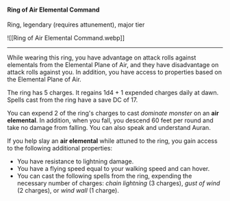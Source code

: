 #### Ring of Air Elemental Command

Ring, legendary (requires attunement), major tier

![[Ring of Air Elemental Command.webp]]

---

While wearing this ring, you have advantage on attack rolls against elementals from the Elemental Plane of Air, and they have disadvantage on attack rolls against you. In addition, you have access to properties based on the Elemental Plane of Air.

The ring has 5 charges. It regains 1d4 + 1 expended charges daily at dawn. Spells cast from the ring have a save DC of 17.

You can expend 2 of the ring's charges to cast *dominate monster* on an **air elemental**. In addition, when you fall, you descend 60 feet per round and take no damage from falling. You can also speak and understand Auran.

If you help slay an **air elemental** while attuned to the ring, you gain access to the following additional properties:

- You have resistance to lightning damage.
- You have a flying speed equal to your walking speed and can hover.
- You can cast the following spells from the ring, expending the necessary number of charges: *chain lightning* (3 charges), *gust of wind* (2 charges), or *wind wall* (1 charge).